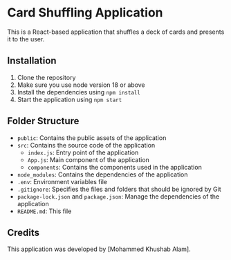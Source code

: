 # Card Shuffling Application

This is a React-based application that shuffles a deck of cards and presents it to the user.

## Installation

1. Clone the repository
2. Make sure you use node version 18 or above
2. Install the dependencies using `npm install`
3. Start the application using `npm start`

## Folder Structure

- `public`: Contains the public assets of the application
- `src`: Contains the source code of the application
  - `index.js`: Entry point of the application
  - `App.js`: Main component of the application
  - `components`: Contains the components used in the application
- `node_modules`: Contains the dependencies of the application
- `.env`: Environment variables file
- `.gitignore`: Specifies the files and folders that should be ignored by Git
- `package-lock.json` and `package.json`: Manage the dependencies of the application
- `README.md`: This file


## Credits
This application was developed by [Mohammed Khushab Alam].
